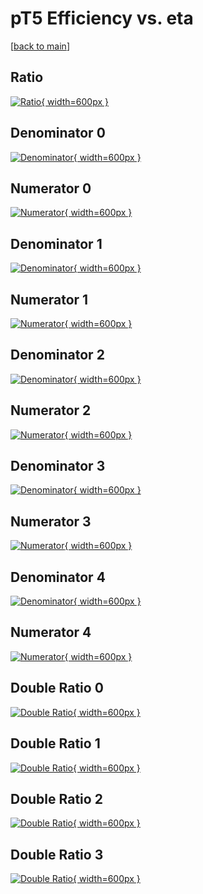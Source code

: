 # pT5 Efficiency vs. eta

[[back to main](./)]



## Ratio

[![Ratio](../mtv/var/pT5_xtr_0_1_eff_eta.png){ width=600px }](../mtv/var/pT5_xtr_0_1_eff_eta.pdf)

## Denominator 0

[![Denominator](../mtv/den/pT5_xtr_0_1_eff_eta_den0.png){ width=600px }](../mtv/den/pT5_xtr_0_1_eff_eta_den0.pdf)

## Numerator 0

[![Numerator](../mtv/num/pT5_xtr_0_1_eff_eta_num0.png){ width=600px }](../mtv/num/pT5_xtr_0_1_eff_eta_num0.pdf)

## Denominator 1

[![Denominator](../mtv/den/pT5_xtr_0_1_eff_eta_den1.png){ width=600px }](../mtv/den/pT5_xtr_0_1_eff_eta_den1.pdf)

## Numerator 1

[![Numerator](../mtv/num/pT5_xtr_0_1_eff_eta_num1.png){ width=600px }](../mtv/num/pT5_xtr_0_1_eff_eta_num1.pdf)

## Denominator 2

[![Denominator](../mtv/den/pT5_xtr_0_1_eff_eta_den2.png){ width=600px }](../mtv/den/pT5_xtr_0_1_eff_eta_den2.pdf)

## Numerator 2

[![Numerator](../mtv/num/pT5_xtr_0_1_eff_eta_num2.png){ width=600px }](../mtv/num/pT5_xtr_0_1_eff_eta_num2.pdf)

## Denominator 3

[![Denominator](../mtv/den/pT5_xtr_0_1_eff_eta_den3.png){ width=600px }](../mtv/den/pT5_xtr_0_1_eff_eta_den3.pdf)

## Numerator 3

[![Numerator](../mtv/num/pT5_xtr_0_1_eff_eta_num3.png){ width=600px }](../mtv/num/pT5_xtr_0_1_eff_eta_num3.pdf)

## Denominator 4

[![Denominator](../mtv/den/pT5_xtr_0_1_eff_eta_den4.png){ width=600px }](../mtv/den/pT5_xtr_0_1_eff_eta_den4.pdf)

## Numerator 4

[![Numerator](../mtv/num/pT5_xtr_0_1_eff_eta_num4.png){ width=600px }](../mtv/num/pT5_xtr_0_1_eff_eta_num4.pdf)

## Double Ratio 0

[![Double Ratio](../mtv/ratio/pT5_xtr_0_1_eff_eta_ratio0.png){ width=600px }](../mtv/ratio/pT5_xtr_0_1_eff_eta_ratio0.pdf)

## Double Ratio 1

[![Double Ratio](../mtv/ratio/pT5_xtr_0_1_eff_eta_ratio1.png){ width=600px }](../mtv/ratio/pT5_xtr_0_1_eff_eta_ratio1.pdf)

## Double Ratio 2

[![Double Ratio](../mtv/ratio/pT5_xtr_0_1_eff_eta_ratio2.png){ width=600px }](../mtv/ratio/pT5_xtr_0_1_eff_eta_ratio2.pdf)

## Double Ratio 3

[![Double Ratio](../mtv/ratio/pT5_xtr_0_1_eff_eta_ratio3.png){ width=600px }](../mtv/ratio/pT5_xtr_0_1_eff_eta_ratio3.pdf)

